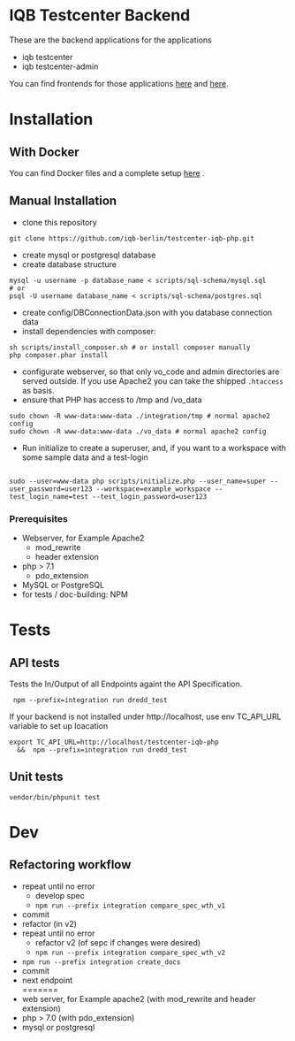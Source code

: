 # IQB Testcenter Backend

These are the backend applications for the applications
- iqb testcenter
- iqb testcenter-admin

You can find frontends for those applications [here](https://github.com/iqb-berlin/testcenter-iqb-ng) 
and [here](https://github.com/iqb-berlin/testcenter-admin-iqb-ng).


# Installation

## With Docker
You can find Docker files and a complete setup [here](https://github.com/iqb-berlin/iqb-tba-docker-setup) .

## Manual Installation

- clone this repository
```
git clone https://github.com/iqb-berlin/testcenter-iqb-php.git
```
- create mysql or postgresql database
- create database structure
```
mysql -u username -p database_name < scripts/sql-schema/mysql.sql
# or
psql -U username database_name < scripts/sql-schema/postgres.sql
```
- create config/DBConnectionData.json with you database connection data
- install dependencies with composer:
```
sh scripts/install_composer.sh # or install composer manually
php composer.phar install
``` 

- configurate webserver, so that only vo_code and admin directories are served outside. If you use Apache2 you can take
 the shipped `.htaccess` as basis. 
- ensure that PHP has access to /tmp and /vo_data
```
sudo chown -R www-data:www-data ./integration/tmp # normal apache2 config
sudo chown -R www-data:www-data ./vo_data # normal apache2 config
``` 
- Run initialize to create a superuser, and, if you want to a workspace with some sample data and a test-login 
```

sudo --user=www-data php scripts/initialize.php --user_name=super --user_password=user123 --workspace=example_workspace --test_login_name=test --test_login_password=user123
```

  
### Prerequisites

* Webserver, for Example Apache2 
  * mod_rewrite 
  * header extension
* php > 7.1 
  * pdo_extension
* MySQL or PostgreSQL
* for tests / doc-building: NPM

# Tests

## API tests

Tests the In/Output of all Endpoints againt the API Specification.

```
 npm --prefix=integration run dredd_test

```

If your backend is not installed under http://localhost, use env TC_API_URL variable to set up loacation

```
export TC_API_URL=http://localhost/testcenter-iqb-php 
  &&  npm --prefix=integration run dredd_test
```


## Unit tests

```
vendor/bin/phpunit test
```

# Dev
## Refactoring workflow
* repeat until no error
  - develop spec
  - `npm run --prefix integration compare_spec_wth_v1`
* commit
* refactor (in v2)
* repeat until no error
  - refactor v2 (of sepc if changes were desired) 
  - `npm run --prefix integration compare_spec_wth_v2`
* `npm run --prefix integration create_docs`
* commit
* next endpoint  
=======
* web server, for Example apache2 (with mod_rewrite and header extension)
* php > 7.0 (with pdo_extension)
* mysql or postgresql

